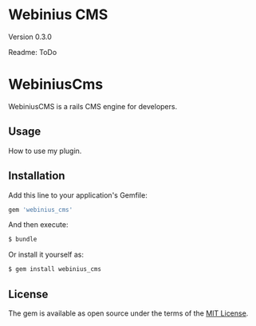 # Webinius CMS

Version 0.3.0

Readme: ToDo

# WebiniusCms
WebiniusCMS is a rails CMS engine for developers.

## Usage
How to use my plugin.

## Installation
Add this line to your application's Gemfile:

```ruby
gem 'webinius_cms'
```

And then execute:
```bash
$ bundle
```

Or install it yourself as:
```bash
$ gem install webinius_cms
```

## License
The gem is available as open source under the terms of the [MIT License](http://opensource.org/licenses/MIT).